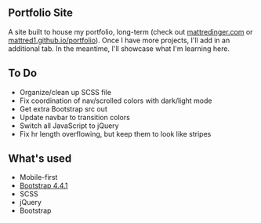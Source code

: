 ## Portfolio Site

A site built to house my portfolio, long-term (check out [mattredinger.com](https://www.mattredinger.com) or [mattred1.github.io/portfolio](https://mattred1.github.io/portfolio)). Once I have more projects, I'll add in an additional tab. In the meantime, I'll showcase what I'm learning here.




## To Do

- Organize/clean up SCSS file
- Fix coordination of nav/scrolled colors with dark/light mode
- Get extra Bootstrap src out
- Update navbar to transition colors
- Switch all JavaScript to jQuery
- Fix hr length overflowing, but keep them to look like stripes




## What's used

- Mobile-first
- [Bootstrap 4.4.1](https://getbootstrap.com/docs/4.4/getting-started/introduction)
- SCSS
- jQuery
- Bootstrap
